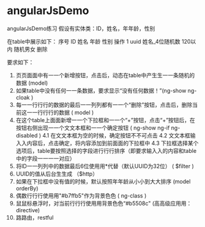# angularJsDemo
angularJsDemo练习
假设有实体类：ID，姓名，年年龄，性别

在table中展示如下：
序号  ID        姓名            年龄       性别        操作
1    uuid   姓名_4位随机数     120以内   随机男女       删除

要求如下：
1. ⻚页⾯面中有⼀一个新增按钮，点击后，动态在table中产⽣生⼀一条随机的数据 (model)
2. 如果table中没有任何⼀一条数据，要求显示“没有任何数据！”(ng-show ng-cloak )
3. 每⼀一⾏行行的数据的最后⼀一列列都有⼀一个“删除”按钮，点击后，删除当前这⼀一⾏行行的数据 ( model )
4. 在这个table上⾯面新增⼀一个下拉框和⼀一个“+”按钮，点击“+”按钮后，在按钮右侧出现⼀一个⽂文本框和⼀一个确定按钮 ( ng-show ng-if ng-disabled )
4.1 在⽂文本框为空的时候，确定按钮不不可点击
4.2 ⽂文本框输⼊入内容后，点击确定，将内容添加到前⾯面的下拉框中
4.3 下拉框选择某个选项后，table要按照选择的字段进⾏行行排序（即要求输⼊入的内容和table中的字段⼀一⼀一对应）
5. 将ID⼀一列列中的数据最后6位使⽤用*代替（默认UUID为32位） ( $filter )
6. UUID的值从后台⽣生成 （$http）
7. 如果在下拉框中没有值的时候，默认按照年年龄从⼩小到⼤大排序 (model orderBy)
8. 偶数⾏行行使⽤用"#b7ffb5"作为背景⾊色 ( ng-class )
9. ⿏鼠标悬浮时，对当前⾏行行使⽤用背景⾊色“#b5508c" (⾼高级应⽤用：directive)
10. 路路由，restful
